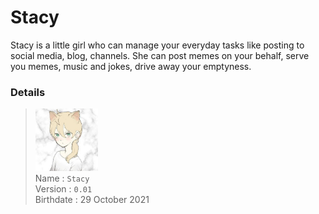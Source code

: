 # Stacy
Stacy is a little girl who can manage your everyday tasks like posting to social media, blog, channels. She can post memes on your behalf, serve you memes, music and jokes, drive away your emptyness.

### Details
><img src="./body/face/0.jpg" alt="stacy profile pic" width="100"/><br>
> Name : `Stacy` <br>
> Version : `0.01` <br>
> Birthdate : 29 October 2021
